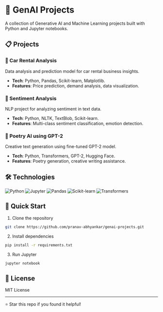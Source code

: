 # 🤖 GenAI Projects

A collection of Generative AI and Machine Learning projects built with Python and Jupyter notebooks.

## 📋 Projects

### 🚗 Car Rental Analysis
Data analysis and prediction model for car rental business insights.
- **Tech**: Python, Pandas, Scikit-learn, Matplotlib.
- **Features**: Price prediction, demand analysis, data visualization.

### 💭 Sentiment Analysis
NLP project for analyzing sentiment in text data.
- **Tech**: Python, NLTK, TextBlob, Scikit-learn.
- **Features**: Multi-class sentiment classification, emotion detection.

### 📝 Poetry AI using GPT-2
Creative text generation using fine-tuned GPT-2 model.
- **Tech**: Python, Transformers, GPT-2, Hugging Face.
- **Features**: Poetry generation, creative writing assistance.

## 🛠️ Technologies

![Python](https://img.shields.io/badge/Python-3776AB?style=flat&logo=python&logoColor=white)
![Jupyter](https://img.shields.io/badge/Jupyter-F37626?style=flat&logo=jupyter&logoColor=white)
![Pandas](https://img.shields.io/badge/Pandas-150458?style=flat&logo=pandas&logoColor=white)
![Scikit-learn](https://img.shields.io/badge/Scikit--learn-F7931E?style=flat&logo=scikitlearn&logoColor=white)
![Transformers](https://img.shields.io/badge/🤗%20Transformers-FFD21E?style=flat)

## 🚀 Quick Start

1. Clone the repository
```bash
git clone https://github.com/pranav-abhyankar/genai-projects.git
```

2. Install dependencies
```bash
pip install -r requirements.txt
```

3. Run Jupyter
```bash
jupyter notebook
```

## 📄 License

MIT License



---

⭐ Star this repo if you found it helpful!
